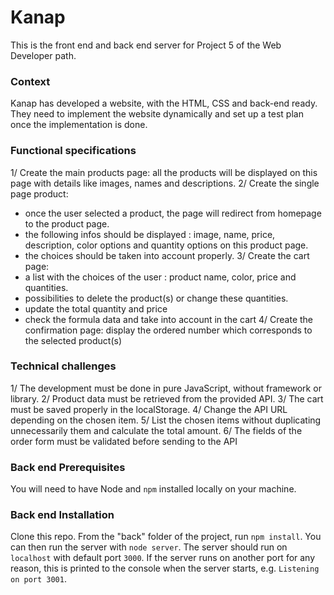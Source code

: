 # Kanap #

This is the front end and back end server for Project 5 of the Web Developer path.

### Context ###

Kanap has developed a website, with the HTML, CSS and back-end ready.
They need to implement the website dynamically and set up a test plan once the implementation is done.

### Functional specifications ###

1/ Create the main products page: all the products will be displayed on this page with details like images, names and descriptions.
2/ Create the single page product: 
  - once the user selected a product, the page will redirect from homepage to the product page. 
  - the following infos should be displayed : image, name, price, description, color options and quantity options on this product page. 
  - the choices should be taken into account properly.
3/ Create the cart page: 
  - a list with the choices of the user : product name, color, price and quantities. 
  - possibilities to delete the product(s) or change these quantities. 
  - update the total quantity and price
  - check the formula data and take into account in the cart 
4/ Create the confirmation page: display the ordered number which corresponds to the selected product(s) 

### Technical challenges ###

1/ The development must be done in pure JavaScript, without framework or library.
2/ Product data must be retrieved from the provided API.
3/ The cart must be saved properly in the localStorage.
4/ Change the API URL depending on the chosen item.
5/ List the chosen items without duplicating unnecessarily them and calculate the total amount.
6/ The fields of the order form must be validated before sending to the API

### Back end Prerequisites ###

You will need to have Node and `npm` installed locally on your machine.

### Back end Installation ###

Clone this repo. From the "back" folder of the project, run `npm install`. You 
can then run the server with `node server`. 
The server should run on `localhost` with default port `3000`. If the
server runs on another port for any reason, this is printed to the
console when the server starts, e.g. `Listening on port 3001`.

